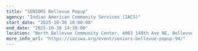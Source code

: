 ```yaml
---
title: "SENIORS Bellevue Popup"
agency: "Indian American Community Services (IACS)"
start_date: "2025-10-30 10:00:00"
end_date: "2025-10-30 14:30:00"
location: "North Bellevue Community Center, 4063 148th Ave NE, Bellevue, WA, United States"
more_info_url: "https://iacswa.org/event/seniors-bellevue-popup-94/"
---
```



